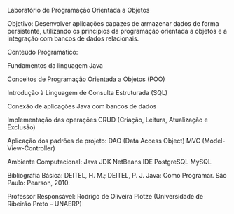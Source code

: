Laboratório de Programação Orientada a Objetos

Objetivo:
Desenvolver aplicações capazes de armazenar dados de forma persistente, utilizando os princípios da programação orientada a objetos e a integração com bancos de dados relacionais.

Conteúdo Programático:

Fundamentos da linguagem Java

Conceitos de Programação Orientada a Objetos (POO)

Introdução à Linguagem de Consulta Estruturada (SQL)

Conexão de aplicações Java com bancos de dados

Implementação das operações CRUD (Criação, Leitura, Atualização e Exclusão)

Aplicação dos padrões de projeto:
DAO (Data Access Object)
MVC (Model-View-Controller)

Ambiente Computacional:
Java JDK
NetBeans IDE
PostgreSQL
MySQL

Bibliografia Básica:
DEITEL, H. M.; DEITEL, P. J. Java: Como Programar. São Paulo: Pearson, 2010.

Professor Responsável:
Rodrigo de Oliveira Plotze
(Universidade de Ribeirão Preto – UNAERP)


